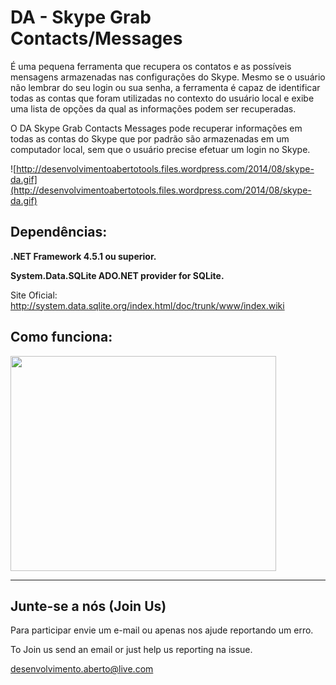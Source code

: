 # DA - Skype Grab Contacts/Messages #



É uma pequena ferramenta que recupera os contatos e as possíveis mensagens armazenadas nas configurações do Skype. Mesmo se o usuário não lembrar do seu login ou sua senha, a ferramenta é capaz de identificar todas as contas que foram utilizadas no contexto do usuário local e exibe uma lista de opções da qual as informações podem ser recuperadas.

O DA Skype Grab Contacts Messages pode recuperar informações em todas as contas do Skype que por padrão são armazenadas em um computador local, sem que o usuário precise efetuar um login no Skype.

![http://desenvolvimentoabertotools.files.wordpress.com/2014/08/skype-da.gif](http://desenvolvimentoabertotools.files.wordpress.com/2014/08/skype-da.gif)

## Dependências: ##

**.NET Framework 4.5.1 ou superior.**

**System.Data.SQLite ADO.NET provider for SQLite.**

Site Oficial: http://system.data.sqlite.org/index.html/doc/trunk/www/index.wiki

## Como funciona: ##

<a href='http://www.youtube.com/watch?feature=player_embedded&v=jeaj00x1HJs' target='_blank'><img src='http://img.youtube.com/vi/jeaj00x1HJs/0.jpg' width='425' height=344 /></a>


---

## Junte-se a nós (Join Us) ##

Para participar envie um e-mail ou apenas nos ajude reportando um erro.

To Join us send an email or just help us reporting na issue.

desenvolvimento.aberto@live.com
